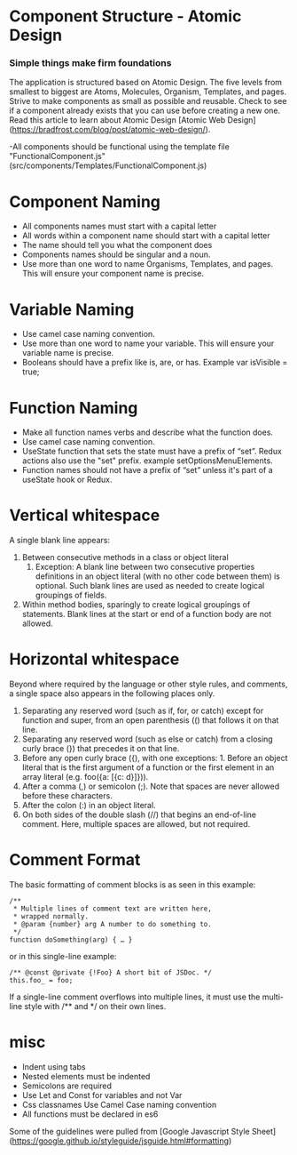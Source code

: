 # Component Structure - Atomic Design
### Simple things make firm foundations

The application is structured based on Atomic Design. The five levels from smallest to biggest are Atoms, Molecules, Organism, Templates, and pages. Strive to make components as small as possible and reusable. Check to see if a component already exists that you can use before creating a new one.
Read this article to learn about Atomic Design [Atomic Web Design] (https://bradfrost.com/blog/post/atomic-web-design/).

-All components should be functional using the template file "FunctionalComponent.js" (src/components/Templates/FunctionalComponent.js)

# Component Naming

- All components names must start with a capital letter
- All words within a component name should start with a capital letter
- The name should tell you what the component does
- Components names should be singular and a noun.
- Use more than one word to name Organisms, Templates, and pages. This will ensure your component name is precise. 


# Variable Naming

- Use camel case naming convention.
- Use more than one word to name your variable. This will ensure your variable name is precise.
- Booleans should have a prefix like is, are, or has. Example var isVisible = true;


# Function Naming

- Make all function names verbs and describe what the function does.
- Use camel case naming convention.
- UseState function that sets the state must have a prefix of “set”. Redux actions also use the "set" prefix. example setOptionsMenuElements.
- Function names should not have a prefix of “set” unless it's part of a useState hook or Redux.


# Vertical whitespace

A single blank line appears:

1. Between consecutive methods in a class or object literal
	1. Exception: A blank line between two consecutive properties definitions in an object literal (with no other code between them) is optional. Such blank lines are used as needed to create logical groupings of fields.
2. Within method bodies, sparingly to create logical groupings of statements. Blank lines at the start or end of a function body are not allowed.


# Horizontal whitespace

Beyond where required by the language or other style rules, and comments, a single space also appears in the following places only.

1. Separating any reserved word (such as if, for, or catch) except for function and super, from an open parenthesis (() that follows it on that line.
2. Separating any reserved word (such as else or catch) from a closing curly brace (}) that precedes it on that line.
3. Before any open curly brace ({), with one exceptions:
		1. Before an object literal that is the first argument of a function or the first element in an array literal (e.g. foo({a: [{c: d}]})).
4. After a comma (,) or semicolon (;). Note that spaces are never allowed before these characters.
5. After the colon (:) in an object literal.
6. On both sides of the double slash (//) that begins an end-of-line comment. Here, multiple spaces are allowed, but not required.


# Comment Format

The basic formatting of comment blocks is as seen in this example:
```
/**
 * Multiple lines of comment text are written here,
 * wrapped normally.
 * @param {number} arg A number to do something to.
 */
function doSomething(arg) { … }
```
or in this single-line example:
```
/** @const @private {!Foo} A short bit of JSDoc. */
this.foo_ = foo;
```
If a single-line comment overflows into multiple lines, it must use the multi-line style with /** and */ on their own lines.


# misc

- Indent using tabs
- Nested elements must be indented
- Semicolons are required
- Use Let and Const for variables and not Var
- Css classnames Use Camel Case naming convention
- All functions must be declared in es6 



Some of the guidelines were pulled from
 [Google Javascript Style Sheet] (https://google.github.io/styleguide/jsguide.html#formatting) 
